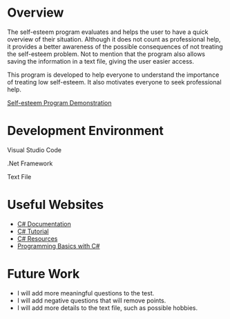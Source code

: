 ﻿# Overview

The self-esteem program evaluates and helps the user to have a quick overview of their situation. 
Although it does not count as professional help, it provides a better awareness of the possible consequences of 
not treating the self-esteem problem. Not to mention that the program also allows saving the information in a text file, 
giving the user easier access.

This program is developed to help everyone to understand the importance of treating low self-esteem. 
It also motivates everyone to seek professional help.

[Self-esteem Program Demonstration](https://youtu.be/U3Kvxjc8bsY)

# Development Environment

Visual Studio Code

.Net Framework

Text File

# Useful Websites

- [C# Documentation](https://learn.microsoft.com/en-us/dotnet/csharp/e)
- [C# Tutorial](https://www.w3schools.com/cs/index.php)
- [C# Resources](https://www.computerscience.org/resources/c-sharp/)
- [Programming Basics with C#](https://csharp-book.softuni.org/)

# Future Work

- I will add more meaningful questions to the test.
- I will add negative questions that will remove points.
- I will add more details to the text file, such as possible hobbies.